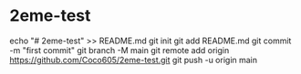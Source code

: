 # 2eme-test
echo "# 2eme-test" >> README.md
git init
git add README.md
git commit -m "first commit"
git branch -M main
git remote add origin https://github.com/Coco605/2eme-test.git
git push -u origin main
